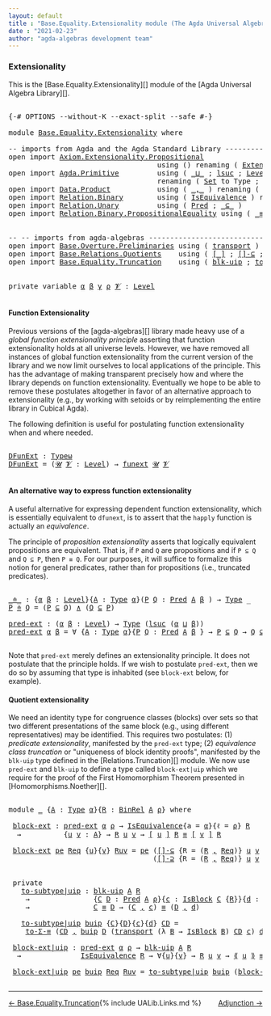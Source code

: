 ```yaml
---
layout: default
title : "Base.Equality.Extensionality module (The Agda Universal Algebra Library)"
date : "2021-02-23"
author: "agda-algebras development team"
---
```


### <a id="extensionality">Extensionality</a>

This is the [Base.Equality.Extensionality][] module of the [Agda Universal Algebra Library][].

<pre class="Agda">

<a id="327" class="Symbol">{-#</a> <a id="331" class="Keyword">OPTIONS</a> <a id="339" class="Pragma">--without-K</a> <a id="351" class="Pragma">--exact-split</a> <a id="365" class="Pragma">--safe</a> <a id="372" class="Symbol">#-}</a>

<a id="377" class="Keyword">module</a> <a id="384" href="Base.Equality.Extensionality.html" class="Module">Base.Equality.Extensionality</a> <a id="413" class="Keyword">where</a>

<a id="420" class="Comment">-- imports from Agda and the Agda Standard Library ------------------------------------</a>
<a id="508" class="Keyword">open</a> <a id="513" class="Keyword">import</a> <a id="520" href="Axiom.Extensionality.Propositional.html" class="Module">Axiom.Extensionality.Propositional</a>
                                   <a id="590" class="Keyword">using</a> <a id="596" class="Symbol">()</a> <a id="599" class="Keyword">renaming</a> <a id="608" class="Symbol">(</a> <a id="610" href="Axiom.Extensionality.Propositional.html#741" class="Function">Extensionality</a> <a id="625" class="Symbol">to</a> <a id="628" class="Function">funext</a> <a id="635" class="Symbol">)</a>
<a id="637" class="Keyword">open</a> <a id="642" class="Keyword">import</a> <a id="649" href="Agda.Primitive.html" class="Module">Agda.Primitive</a>         <a id="672" class="Keyword">using</a> <a id="678" class="Symbol">(</a> <a id="680" href="Agda.Primitive.html#810" class="Primitive Operator">_⊔_</a> <a id="684" class="Symbol">;</a> <a id="686" href="Agda.Primitive.html#780" class="Primitive">lsuc</a> <a id="691" class="Symbol">;</a> <a id="693" href="Agda.Primitive.html#597" class="Postulate">Level</a> <a id="699" class="Symbol">)</a>
                                   <a id="736" class="Keyword">renaming</a> <a id="745" class="Symbol">(</a> <a id="747" href="Agda.Primitive.html#326" class="Primitive">Set</a> <a id="751" class="Symbol">to</a> <a id="754" class="Primitive">Type</a> <a id="759" class="Symbol">;</a> <a id="761" href="Agda.Primitive.html#381" class="Primitive">Setω</a> <a id="766" class="Symbol">to</a> <a id="769" class="Primitive">Typeω</a> <a id="775" class="Symbol">)</a>
<a id="777" class="Keyword">open</a> <a id="782" class="Keyword">import</a> <a id="789" href="Data.Product.html" class="Module">Data.Product</a>           <a id="812" class="Keyword">using</a> <a id="818" class="Symbol">(</a> <a id="820" href="Agda.Builtin.Sigma.html#236" class="InductiveConstructor Operator">_,_</a> <a id="824" class="Symbol">)</a> <a id="826" class="Keyword">renaming</a> <a id="835" class="Symbol">(</a> <a id="837" href="Data.Product.html#1167" class="Function Operator">_×_</a> <a id="841" class="Symbol">to</a> <a id="844" class="Function Operator">_∧_</a> <a id="848" class="Symbol">)</a>
<a id="850" class="Keyword">open</a> <a id="855" class="Keyword">import</a> <a id="862" href="Relation.Binary.html" class="Module">Relation.Binary</a>        <a id="885" class="Keyword">using</a> <a id="891" class="Symbol">(</a> <a id="893" href="Relation.Binary.Structures.html#1522" class="Record">IsEquivalence</a> <a id="907" class="Symbol">)</a> <a id="909" class="Keyword">renaming</a> <a id="918" class="Symbol">(</a> <a id="920" href="Relation.Binary.Core.html#882" class="Function">Rel</a> <a id="924" class="Symbol">to</a> <a id="927" class="Function">BinRel</a> <a id="934" class="Symbol">)</a>
<a id="936" class="Keyword">open</a> <a id="941" class="Keyword">import</a> <a id="948" href="Relation.Unary.html" class="Module">Relation.Unary</a>         <a id="971" class="Keyword">using</a> <a id="977" class="Symbol">(</a> <a id="979" href="Relation.Unary.html#1101" class="Function">Pred</a> <a id="984" class="Symbol">;</a> <a id="986" href="Relation.Unary.html#1742" class="Function Operator">_⊆_</a> <a id="990" class="Symbol">)</a>
<a id="992" class="Keyword">open</a> <a id="997" class="Keyword">import</a> <a id="1004" href="Relation.Binary.PropositionalEquality.html" class="Module">Relation.Binary.PropositionalEquality</a> <a id="1042" class="Keyword">using</a> <a id="1048" class="Symbol">(</a> <a id="1050" href="Agda.Builtin.Equality.html#151" class="Datatype Operator">_≡_</a> <a id="1054" class="Symbol">;</a> <a id="1056" href="Agda.Builtin.Equality.html#208" class="InductiveConstructor">refl</a> <a id="1061" class="Symbol">)</a>


<a id="1065" class="Comment">-- -- imports from agda-algebras --------------------------------------------------------------</a>
<a id="1161" class="Keyword">open</a> <a id="1166" class="Keyword">import</a> <a id="1173" href="Base.Overture.Preliminaries.html" class="Module">Base.Overture.Preliminaries</a> <a id="1201" class="Keyword">using</a> <a id="1207" class="Symbol">(</a> <a id="1209" href="Base.Overture.Preliminaries.html#10366" class="Function">transport</a> <a id="1219" class="Symbol">)</a>
<a id="1221" class="Keyword">open</a> <a id="1226" class="Keyword">import</a> <a id="1233" href="Base.Relations.Quotients.html" class="Module">Base.Relations.Quotients</a>    <a id="1261" class="Keyword">using</a> <a id="1267" class="Symbol">(</a> <a id="1269" href="Base.Relations.Quotients.html#4032" class="Function Operator">[_]</a> <a id="1273" class="Symbol">;</a> <a id="1275" href="Base.Relations.Quotients.html#5921" class="Function">[]-⊆</a> <a id="1280" class="Symbol">;</a> <a id="1282" href="Base.Relations.Quotients.html#6072" class="Function">[]-⊇</a> <a id="1287" class="Symbol">;</a> <a id="1289" href="Base.Relations.Quotients.html#4697" class="Record">IsBlock</a> <a id="1297" class="Symbol">;</a> <a id="1299" href="Base.Relations.Quotients.html#5406" class="Function Operator">⟪_⟫</a> <a id="1303" class="Symbol">)</a>
<a id="1305" class="Keyword">open</a> <a id="1310" class="Keyword">import</a> <a id="1317" href="Base.Equality.Truncation.html" class="Module">Base.Equality.Truncation</a>    <a id="1345" class="Keyword">using</a> <a id="1351" class="Symbol">(</a> <a id="1353" href="Base.Equality.Truncation.html#10799" class="Function">blk-uip</a> <a id="1361" class="Symbol">;</a> <a id="1363" href="Base.Equality.Truncation.html#6993" class="Function">to-Σ-≡</a> <a id="1370" class="Symbol">)</a>


<a id="1374" class="Keyword">private</a> <a id="1382" class="Keyword">variable</a> <a id="1391" href="Base.Equality.Extensionality.html#1391" class="Generalizable">α</a> <a id="1393" href="Base.Equality.Extensionality.html#1393" class="Generalizable">β</a> <a id="1395" href="Base.Equality.Extensionality.html#1395" class="Generalizable">γ</a> <a id="1397" href="Base.Equality.Extensionality.html#1397" class="Generalizable">ρ</a> <a id="1399" href="Base.Equality.Extensionality.html#1399" class="Generalizable">𝓥</a> <a id="1401" class="Symbol">:</a> <a id="1403" href="Agda.Primitive.html#597" class="Postulate">Level</a>

</pre>

#### <a id="function-extensionality">Function Extensionality</a>


Previous versions of the [agda-algebras][] library made heavy use of a *global function extensionality
principle* asserting that function extensionality holds at all universe levels.
However, we have removed all instances of global function extensionality from the current version of the library and we now limit ourselves to local applications of the principle. This has the advantage of making transparent precisely how and where the library depends on function extensionality. Eventually we hope to be able to remove these postulates altogether in favor of an alternative approach to extensionality (e.g., by working with setoids or by reimplementing the entire library in Cubical Agda).

The following definition is useful for postulating function extensionality when and where needed.

<pre class="Agda">

<a id="DFunExt"></a><a id="2294" href="Base.Equality.Extensionality.html#2294" class="Function">DFunExt</a> <a id="2302" class="Symbol">:</a> <a id="2304" href="Base.Equality.Extensionality.html#769" class="Primitive">Typeω</a>
<a id="2310" href="Base.Equality.Extensionality.html#2294" class="Function">DFunExt</a> <a id="2318" class="Symbol">=</a> <a id="2320" class="Symbol">(</a><a id="2321" href="Base.Equality.Extensionality.html#2321" class="Bound">𝓤</a> <a id="2323" href="Base.Equality.Extensionality.html#2323" class="Bound">𝓥</a> <a id="2325" class="Symbol">:</a> <a id="2327" href="Agda.Primitive.html#597" class="Postulate">Level</a><a id="2332" class="Symbol">)</a> <a id="2334" class="Symbol">→</a> <a id="2336" href="Base.Equality.Extensionality.html#628" class="Function">funext</a> <a id="2343" href="Base.Equality.Extensionality.html#2321" class="Bound">𝓤</a> <a id="2345" href="Base.Equality.Extensionality.html#2323" class="Bound">𝓥</a>

</pre>


#### <a id="an-alternative-way-to-express-function-extensionality">An alternative way to express function extensionality</a>

A useful alternative for expressing dependent function extensionality, which is essentially equivalent to `dfunext`, is to assert that the `happly` function is actually an *equivalence*.


The principle of *proposition extensionality* asserts that logically equivalent propositions are equivalent.  That is, if `P` and `Q` are propositions and if `P ⊆ Q` and `Q ⊆ P`, then `P ≡ Q`. For our purposes, it will suffice to formalize this notion for general predicates, rather than for propositions (i.e., truncated predicates).

<pre class="Agda">

<a id="_≐_"></a><a id="3026" href="Base.Equality.Extensionality.html#3026" class="Function Operator">_≐_</a> <a id="3030" class="Symbol">:</a> <a id="3032" class="Symbol">{</a><a id="3033" href="Base.Equality.Extensionality.html#3033" class="Bound">α</a> <a id="3035" href="Base.Equality.Extensionality.html#3035" class="Bound">β</a> <a id="3037" class="Symbol">:</a> <a id="3039" href="Agda.Primitive.html#597" class="Postulate">Level</a><a id="3044" class="Symbol">}{</a><a id="3046" href="Base.Equality.Extensionality.html#3046" class="Bound">A</a> <a id="3048" class="Symbol">:</a> <a id="3050" href="Base.Equality.Extensionality.html#754" class="Primitive">Type</a> <a id="3055" href="Base.Equality.Extensionality.html#3033" class="Bound">α</a><a id="3056" class="Symbol">}(</a><a id="3058" href="Base.Equality.Extensionality.html#3058" class="Bound">P</a> <a id="3060" href="Base.Equality.Extensionality.html#3060" class="Bound">Q</a> <a id="3062" class="Symbol">:</a> <a id="3064" href="Relation.Unary.html#1101" class="Function">Pred</a> <a id="3069" href="Base.Equality.Extensionality.html#3046" class="Bound">A</a> <a id="3071" href="Base.Equality.Extensionality.html#3035" class="Bound">β</a> <a id="3073" class="Symbol">)</a> <a id="3075" class="Symbol">→</a> <a id="3077" href="Base.Equality.Extensionality.html#754" class="Primitive">Type</a> <a id="3082" class="Symbol">_</a>
<a id="3084" href="Base.Equality.Extensionality.html#3084" class="Bound">P</a> <a id="3086" href="Base.Equality.Extensionality.html#3026" class="Function Operator">≐</a> <a id="3088" href="Base.Equality.Extensionality.html#3088" class="Bound">Q</a> <a id="3090" class="Symbol">=</a> <a id="3092" class="Symbol">(</a><a id="3093" href="Base.Equality.Extensionality.html#3084" class="Bound">P</a> <a id="3095" href="Relation.Unary.html#1742" class="Function Operator">⊆</a> <a id="3097" href="Base.Equality.Extensionality.html#3088" class="Bound">Q</a><a id="3098" class="Symbol">)</a> <a id="3100" href="Base.Equality.Extensionality.html#844" class="Function Operator">∧</a> <a id="3102" class="Symbol">(</a><a id="3103" href="Base.Equality.Extensionality.html#3088" class="Bound">Q</a> <a id="3105" href="Relation.Unary.html#1742" class="Function Operator">⊆</a> <a id="3107" href="Base.Equality.Extensionality.html#3084" class="Bound">P</a><a id="3108" class="Symbol">)</a>

<a id="pred-ext"></a><a id="3111" href="Base.Equality.Extensionality.html#3111" class="Function">pred-ext</a> <a id="3120" class="Symbol">:</a> <a id="3122" class="Symbol">(</a><a id="3123" href="Base.Equality.Extensionality.html#3123" class="Bound">α</a> <a id="3125" href="Base.Equality.Extensionality.html#3125" class="Bound">β</a> <a id="3127" class="Symbol">:</a> <a id="3129" href="Agda.Primitive.html#597" class="Postulate">Level</a><a id="3134" class="Symbol">)</a> <a id="3136" class="Symbol">→</a> <a id="3138" href="Base.Equality.Extensionality.html#754" class="Primitive">Type</a> <a id="3143" class="Symbol">(</a><a id="3144" href="Agda.Primitive.html#780" class="Primitive">lsuc</a> <a id="3149" class="Symbol">(</a><a id="3150" href="Base.Equality.Extensionality.html#3123" class="Bound">α</a> <a id="3152" href="Agda.Primitive.html#810" class="Primitive Operator">⊔</a> <a id="3154" href="Base.Equality.Extensionality.html#3125" class="Bound">β</a><a id="3155" class="Symbol">))</a>
<a id="3158" href="Base.Equality.Extensionality.html#3111" class="Function">pred-ext</a> <a id="3167" href="Base.Equality.Extensionality.html#3167" class="Bound">α</a> <a id="3169" href="Base.Equality.Extensionality.html#3169" class="Bound">β</a> <a id="3171" class="Symbol">=</a> <a id="3173" class="Symbol">∀</a> <a id="3175" class="Symbol">{</a><a id="3176" href="Base.Equality.Extensionality.html#3176" class="Bound">A</a> <a id="3178" class="Symbol">:</a> <a id="3180" href="Base.Equality.Extensionality.html#754" class="Primitive">Type</a> <a id="3185" href="Base.Equality.Extensionality.html#3167" class="Bound">α</a><a id="3186" class="Symbol">}{</a><a id="3188" href="Base.Equality.Extensionality.html#3188" class="Bound">P</a> <a id="3190" href="Base.Equality.Extensionality.html#3190" class="Bound">Q</a> <a id="3192" class="Symbol">:</a> <a id="3194" href="Relation.Unary.html#1101" class="Function">Pred</a> <a id="3199" href="Base.Equality.Extensionality.html#3176" class="Bound">A</a> <a id="3201" href="Base.Equality.Extensionality.html#3169" class="Bound">β</a> <a id="3203" class="Symbol">}</a> <a id="3205" class="Symbol">→</a> <a id="3207" href="Base.Equality.Extensionality.html#3188" class="Bound">P</a> <a id="3209" href="Relation.Unary.html#1742" class="Function Operator">⊆</a> <a id="3211" href="Base.Equality.Extensionality.html#3190" class="Bound">Q</a> <a id="3213" class="Symbol">→</a> <a id="3215" href="Base.Equality.Extensionality.html#3190" class="Bound">Q</a> <a id="3217" href="Relation.Unary.html#1742" class="Function Operator">⊆</a> <a id="3219" href="Base.Equality.Extensionality.html#3188" class="Bound">P</a> <a id="3221" class="Symbol">→</a> <a id="3223" href="Base.Equality.Extensionality.html#3188" class="Bound">P</a> <a id="3225" href="Agda.Builtin.Equality.html#151" class="Datatype Operator">≡</a> <a id="3227" href="Base.Equality.Extensionality.html#3190" class="Bound">Q</a>

</pre>

Note that `pred-ext` merely defines an extensionality principle. It does not postulate that the principle holds.  If we wish to postulate `pred-ext`, then we do so by assuming that type is inhabited (see `block-ext` below, for example).


#### Quotient extensionality

We need an identity type for congruence classes (blocks) over sets so that two different presentations of the same block (e.g., using different representatives) may be identified.  This requires two postulates: (1) *predicate extensionality*, manifested by the `pred-ext` type; (2) *equivalence class truncation* or "uniqueness of block identity proofs", manifested by the `blk-uip` type defined in the [Relations.Truncation][] module. We now use `pred-ext` and `blk-uip` to define a type called `block-ext|uip` which we require for the proof of the First Homomorphism Theorem presented in [Homomorphisms.Noether][].

<pre class="Agda">

<a id="4143" class="Keyword">module</a> <a id="4150" href="Base.Equality.Extensionality.html#4150" class="Module">_</a> <a id="4152" class="Symbol">{</a><a id="4153" href="Base.Equality.Extensionality.html#4153" class="Bound">A</a> <a id="4155" class="Symbol">:</a> <a id="4157" href="Base.Equality.Extensionality.html#754" class="Primitive">Type</a> <a id="4162" href="Base.Equality.Extensionality.html#1391" class="Generalizable">α</a><a id="4163" class="Symbol">}{</a><a id="4165" href="Base.Equality.Extensionality.html#4165" class="Bound">R</a> <a id="4167" class="Symbol">:</a> <a id="4169" href="Base.Equality.Extensionality.html#927" class="Function">BinRel</a> <a id="4176" href="Base.Equality.Extensionality.html#4153" class="Bound">A</a> <a id="4178" href="Base.Equality.Extensionality.html#1397" class="Generalizable">ρ</a><a id="4179" class="Symbol">}</a> <a id="4181" class="Keyword">where</a>

 <a id="4189" href="Base.Equality.Extensionality.html#4189" class="Function">block-ext</a> <a id="4199" class="Symbol">:</a> <a id="4201" href="Base.Equality.Extensionality.html#3111" class="Function">pred-ext</a> <a id="4210" href="Base.Equality.Extensionality.html#4162" class="Bound">α</a> <a id="4212" href="Base.Equality.Extensionality.html#4178" class="Bound">ρ</a> <a id="4214" class="Symbol">→</a> <a id="4216" href="Relation.Binary.Structures.html#1522" class="Record">IsEquivalence</a><a id="4229" class="Symbol">{</a><a id="4230" class="Argument">a</a> <a id="4232" class="Symbol">=</a> <a id="4234" href="Base.Equality.Extensionality.html#4162" class="Bound">α</a><a id="4235" class="Symbol">}{</a><a id="4237" class="Argument">ℓ</a> <a id="4239" class="Symbol">=</a> <a id="4241" href="Base.Equality.Extensionality.html#4178" class="Bound">ρ</a><a id="4242" class="Symbol">}</a> <a id="4244" href="Base.Equality.Extensionality.html#4165" class="Bound">R</a>
  <a id="4248" class="Symbol">→</a>          <a id="4259" class="Symbol">{</a><a id="4260" href="Base.Equality.Extensionality.html#4260" class="Bound">u</a> <a id="4262" href="Base.Equality.Extensionality.html#4262" class="Bound">v</a> <a id="4264" class="Symbol">:</a> <a id="4266" href="Base.Equality.Extensionality.html#4153" class="Bound">A</a><a id="4267" class="Symbol">}</a> <a id="4269" class="Symbol">→</a> <a id="4271" href="Base.Equality.Extensionality.html#4165" class="Bound">R</a> <a id="4273" href="Base.Equality.Extensionality.html#4260" class="Bound">u</a> <a id="4275" href="Base.Equality.Extensionality.html#4262" class="Bound">v</a> <a id="4277" class="Symbol">→</a> <a id="4279" href="Base.Relations.Quotients.html#4032" class="Function Operator">[</a> <a id="4281" href="Base.Equality.Extensionality.html#4260" class="Bound">u</a> <a id="4283" href="Base.Relations.Quotients.html#4032" class="Function Operator">]</a> <a id="4285" href="Base.Equality.Extensionality.html#4165" class="Bound">R</a> <a id="4287" href="Agda.Builtin.Equality.html#151" class="Datatype Operator">≡</a> <a id="4289" href="Base.Relations.Quotients.html#4032" class="Function Operator">[</a> <a id="4291" href="Base.Equality.Extensionality.html#4262" class="Bound">v</a> <a id="4293" href="Base.Relations.Quotients.html#4032" class="Function Operator">]</a> <a id="4295" href="Base.Equality.Extensionality.html#4165" class="Bound">R</a>

 <a id="4299" href="Base.Equality.Extensionality.html#4189" class="Function">block-ext</a> <a id="4309" href="Base.Equality.Extensionality.html#4309" class="Bound">pe</a> <a id="4312" href="Base.Equality.Extensionality.html#4312" class="Bound">Req</a> <a id="4316" class="Symbol">{</a><a id="4317" href="Base.Equality.Extensionality.html#4317" class="Bound">u</a><a id="4318" class="Symbol">}{</a><a id="4320" href="Base.Equality.Extensionality.html#4320" class="Bound">v</a><a id="4321" class="Symbol">}</a> <a id="4323" href="Base.Equality.Extensionality.html#4323" class="Bound">Ruv</a> <a id="4327" class="Symbol">=</a> <a id="4329" href="Base.Equality.Extensionality.html#4309" class="Bound">pe</a> <a id="4332" class="Symbol">(</a><a id="4333" href="Base.Relations.Quotients.html#5921" class="Function">[]-⊆</a> <a id="4338" class="Symbol">{</a><a id="4339" class="Argument">R</a> <a id="4341" class="Symbol">=</a> <a id="4343" class="Symbol">(</a><a id="4344" href="Base.Equality.Extensionality.html#4165" class="Bound">R</a> <a id="4346" href="Agda.Builtin.Sigma.html#236" class="InductiveConstructor Operator">,</a> <a id="4348" href="Base.Equality.Extensionality.html#4312" class="Bound">Req</a><a id="4351" class="Symbol">)}</a> <a id="4354" href="Base.Equality.Extensionality.html#4317" class="Bound">u</a> <a id="4356" href="Base.Equality.Extensionality.html#4320" class="Bound">v</a> <a id="4358" href="Base.Equality.Extensionality.html#4323" class="Bound">Ruv</a><a id="4361" class="Symbol">)</a>
                                  <a id="4397" class="Symbol">(</a><a id="4398" href="Base.Relations.Quotients.html#6072" class="Function">[]-⊇</a> <a id="4403" class="Symbol">{</a><a id="4404" class="Argument">R</a> <a id="4406" class="Symbol">=</a> <a id="4408" class="Symbol">(</a><a id="4409" href="Base.Equality.Extensionality.html#4165" class="Bound">R</a> <a id="4411" href="Agda.Builtin.Sigma.html#236" class="InductiveConstructor Operator">,</a> <a id="4413" href="Base.Equality.Extensionality.html#4312" class="Bound">Req</a><a id="4416" class="Symbol">)}</a> <a id="4419" href="Base.Equality.Extensionality.html#4317" class="Bound">u</a> <a id="4421" href="Base.Equality.Extensionality.html#4320" class="Bound">v</a> <a id="4423" href="Base.Equality.Extensionality.html#4323" class="Bound">Ruv</a><a id="4426" class="Symbol">)</a>


 <a id="4431" class="Keyword">private</a>
   <a id="4442" href="Base.Equality.Extensionality.html#4442" class="Function">to-subtype|uip</a> <a id="4457" class="Symbol">:</a> <a id="4459" href="Base.Equality.Truncation.html#10799" class="Function">blk-uip</a> <a id="4467" href="Base.Equality.Extensionality.html#4153" class="Bound">A</a> <a id="4469" href="Base.Equality.Extensionality.html#4165" class="Bound">R</a>
    <a id="4475" class="Symbol">→</a>               <a id="4491" class="Symbol">{</a><a id="4492" href="Base.Equality.Extensionality.html#4492" class="Bound">C</a> <a id="4494" href="Base.Equality.Extensionality.html#4494" class="Bound">D</a> <a id="4496" class="Symbol">:</a> <a id="4498" href="Relation.Unary.html#1101" class="Function">Pred</a> <a id="4503" href="Base.Equality.Extensionality.html#4153" class="Bound">A</a> <a id="4505" href="Base.Equality.Extensionality.html#4178" class="Bound">ρ</a><a id="4506" class="Symbol">}{</a><a id="4508" href="Base.Equality.Extensionality.html#4508" class="Bound">c</a> <a id="4510" class="Symbol">:</a> <a id="4512" href="Base.Relations.Quotients.html#4697" class="Record">IsBlock</a> <a id="4520" href="Base.Equality.Extensionality.html#4492" class="Bound">C</a> <a id="4522" class="Symbol">{</a><a id="4523" href="Base.Equality.Extensionality.html#4165" class="Bound">R</a><a id="4524" class="Symbol">}}{</a><a id="4527" href="Base.Equality.Extensionality.html#4527" class="Bound">d</a> <a id="4529" class="Symbol">:</a> <a id="4531" href="Base.Relations.Quotients.html#4697" class="Record">IsBlock</a> <a id="4539" href="Base.Equality.Extensionality.html#4494" class="Bound">D</a> <a id="4541" class="Symbol">{</a><a id="4542" href="Base.Equality.Extensionality.html#4165" class="Bound">R</a><a id="4543" class="Symbol">}}</a>
    <a id="4550" class="Symbol">→</a>               <a id="4566" href="Base.Equality.Extensionality.html#4492" class="Bound">C</a> <a id="4568" href="Agda.Builtin.Equality.html#151" class="Datatype Operator">≡</a> <a id="4570" href="Base.Equality.Extensionality.html#4494" class="Bound">D</a> <a id="4572" class="Symbol">→</a> <a id="4574" class="Symbol">(</a><a id="4575" href="Base.Equality.Extensionality.html#4492" class="Bound">C</a> <a id="4577" href="Agda.Builtin.Sigma.html#236" class="InductiveConstructor Operator">,</a> <a id="4579" href="Base.Equality.Extensionality.html#4508" class="Bound">c</a><a id="4580" class="Symbol">)</a> <a id="4582" href="Agda.Builtin.Equality.html#151" class="Datatype Operator">≡</a> <a id="4584" class="Symbol">(</a><a id="4585" href="Base.Equality.Extensionality.html#4494" class="Bound">D</a> <a id="4587" href="Agda.Builtin.Sigma.html#236" class="InductiveConstructor Operator">,</a> <a id="4589" href="Base.Equality.Extensionality.html#4527" class="Bound">d</a><a id="4590" class="Symbol">)</a>

   <a id="4596" href="Base.Equality.Extensionality.html#4442" class="Function">to-subtype|uip</a> <a id="4611" href="Base.Equality.Extensionality.html#4611" class="Bound">buip</a> <a id="4616" class="Symbol">{</a><a id="4617" href="Base.Equality.Extensionality.html#4617" class="Bound">C</a><a id="4618" class="Symbol">}{</a><a id="4620" href="Base.Equality.Extensionality.html#4620" class="Bound">D</a><a id="4621" class="Symbol">}{</a><a id="4623" href="Base.Equality.Extensionality.html#4623" class="Bound">c</a><a id="4624" class="Symbol">}{</a><a id="4626" href="Base.Equality.Extensionality.html#4626" class="Bound">d</a><a id="4627" class="Symbol">}</a> <a id="4629" href="Base.Equality.Extensionality.html#4629" class="Bound">CD</a> <a id="4632" class="Symbol">=</a>
    <a id="4638" href="Base.Equality.Truncation.html#6993" class="Function">to-Σ-≡</a> <a id="4645" class="Symbol">(</a><a id="4646" href="Base.Equality.Extensionality.html#4629" class="Bound">CD</a> <a id="4649" href="Agda.Builtin.Sigma.html#236" class="InductiveConstructor Operator">,</a> <a id="4651" href="Base.Equality.Extensionality.html#4611" class="Bound">buip</a> <a id="4656" href="Base.Equality.Extensionality.html#4620" class="Bound">D</a> <a id="4658" class="Symbol">(</a><a id="4659" href="Base.Overture.Preliminaries.html#10366" class="Function">transport</a> <a id="4669" class="Symbol">(λ</a> <a id="4672" href="Base.Equality.Extensionality.html#4672" class="Bound">B</a> <a id="4674" class="Symbol">→</a> <a id="4676" href="Base.Relations.Quotients.html#4697" class="Record">IsBlock</a> <a id="4684" href="Base.Equality.Extensionality.html#4672" class="Bound">B</a><a id="4685" class="Symbol">)</a> <a id="4687" href="Base.Equality.Extensionality.html#4629" class="Bound">CD</a> <a id="4690" href="Base.Equality.Extensionality.html#4623" class="Bound">c</a><a id="4691" class="Symbol">)</a> <a id="4693" href="Base.Equality.Extensionality.html#4626" class="Bound">d</a><a id="4694" class="Symbol">)</a>

 <a id="4698" href="Base.Equality.Extensionality.html#4698" class="Function">block-ext|uip</a> <a id="4712" class="Symbol">:</a> <a id="4714" href="Base.Equality.Extensionality.html#3111" class="Function">pred-ext</a> <a id="4723" href="Base.Equality.Extensionality.html#4162" class="Bound">α</a> <a id="4725" href="Base.Equality.Extensionality.html#4178" class="Bound">ρ</a> <a id="4727" class="Symbol">→</a> <a id="4729" href="Base.Equality.Truncation.html#10799" class="Function">blk-uip</a> <a id="4737" href="Base.Equality.Extensionality.html#4153" class="Bound">A</a> <a id="4739" href="Base.Equality.Extensionality.html#4165" class="Bound">R</a>
  <a id="4743" class="Symbol">→</a>              <a id="4758" href="Relation.Binary.Structures.html#1522" class="Record">IsEquivalence</a> <a id="4772" href="Base.Equality.Extensionality.html#4165" class="Bound">R</a> <a id="4774" class="Symbol">→</a> <a id="4776" class="Symbol">∀{</a><a id="4778" href="Base.Equality.Extensionality.html#4778" class="Bound">u</a><a id="4779" class="Symbol">}{</a><a id="4781" href="Base.Equality.Extensionality.html#4781" class="Bound">v</a><a id="4782" class="Symbol">}</a> <a id="4784" class="Symbol">→</a> <a id="4786" href="Base.Equality.Extensionality.html#4165" class="Bound">R</a> <a id="4788" href="Base.Equality.Extensionality.html#4778" class="Bound">u</a> <a id="4790" href="Base.Equality.Extensionality.html#4781" class="Bound">v</a> <a id="4792" class="Symbol">→</a> <a id="4794" href="Base.Relations.Quotients.html#5406" class="Function Operator">⟪</a> <a id="4796" href="Base.Equality.Extensionality.html#4778" class="Bound">u</a> <a id="4798" href="Base.Relations.Quotients.html#5406" class="Function Operator">⟫</a> <a id="4800" href="Agda.Builtin.Equality.html#151" class="Datatype Operator">≡</a> <a id="4802" href="Base.Relations.Quotients.html#5406" class="Function Operator">⟪</a> <a id="4804" href="Base.Equality.Extensionality.html#4781" class="Bound">v</a> <a id="4806" href="Base.Relations.Quotients.html#5406" class="Function Operator">⟫</a>

 <a id="4810" href="Base.Equality.Extensionality.html#4698" class="Function">block-ext|uip</a> <a id="4824" href="Base.Equality.Extensionality.html#4824" class="Bound">pe</a> <a id="4827" href="Base.Equality.Extensionality.html#4827" class="Bound">buip</a> <a id="4832" href="Base.Equality.Extensionality.html#4832" class="Bound">Req</a> <a id="4836" href="Base.Equality.Extensionality.html#4836" class="Bound">Ruv</a> <a id="4840" class="Symbol">=</a> <a id="4842" href="Base.Equality.Extensionality.html#4442" class="Function">to-subtype|uip</a> <a id="4857" href="Base.Equality.Extensionality.html#4827" class="Bound">buip</a> <a id="4862" class="Symbol">(</a><a id="4863" href="Base.Equality.Extensionality.html#4189" class="Function">block-ext</a> <a id="4873" href="Base.Equality.Extensionality.html#4824" class="Bound">pe</a> <a id="4876" href="Base.Equality.Extensionality.html#4832" class="Bound">Req</a> <a id="4880" href="Base.Equality.Extensionality.html#4836" class="Bound">Ruv</a><a id="4883" class="Symbol">)</a>

</pre>

---------------------------------------

<span style="float:left;">[← Base.Equality.Truncation](Base.Equality.Truncation.html)</span>
<span style="float:right;">[Adjunction →](Adjunction.html)</span>

{% include UALib.Links.md %}
